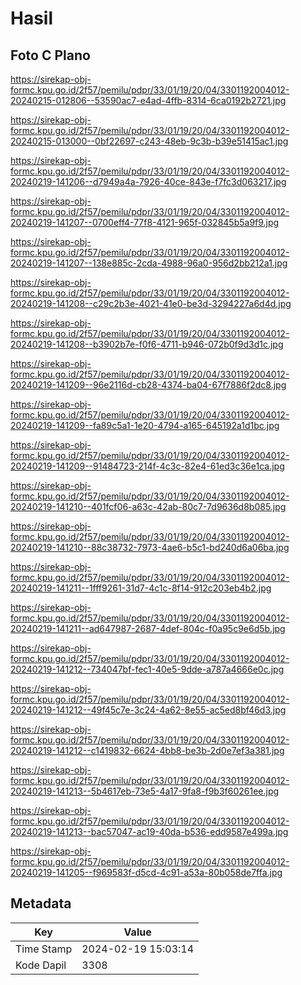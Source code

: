 # Hasil

## Foto C Plano

https://sirekap-obj-formc.kpu.go.id/2f57/pemilu/pdpr/33/01/19/20/04/3301192004012-20240215-012806--53590ac7-e4ad-4ffb-8314-6ca0192b2721.jpg

https://sirekap-obj-formc.kpu.go.id/2f57/pemilu/pdpr/33/01/19/20/04/3301192004012-20240215-013000--0bf22697-c243-48eb-9c3b-b39e51415ac1.jpg

https://sirekap-obj-formc.kpu.go.id/2f57/pemilu/pdpr/33/01/19/20/04/3301192004012-20240219-141206--d7949a4a-7926-40ce-843e-f7fc3d063217.jpg

https://sirekap-obj-formc.kpu.go.id/2f57/pemilu/pdpr/33/01/19/20/04/3301192004012-20240219-141207--0700eff4-77f8-4121-965f-032845b5a9f9.jpg

https://sirekap-obj-formc.kpu.go.id/2f57/pemilu/pdpr/33/01/19/20/04/3301192004012-20240219-141207--138e885c-2cda-4988-96a0-956d2bb212a1.jpg

https://sirekap-obj-formc.kpu.go.id/2f57/pemilu/pdpr/33/01/19/20/04/3301192004012-20240219-141208--c29c2b3e-4021-41e0-be3d-3294227a6d4d.jpg

https://sirekap-obj-formc.kpu.go.id/2f57/pemilu/pdpr/33/01/19/20/04/3301192004012-20240219-141208--b3902b7e-f0f6-4711-b946-072b0f9d3d1c.jpg

https://sirekap-obj-formc.kpu.go.id/2f57/pemilu/pdpr/33/01/19/20/04/3301192004012-20240219-141209--96e2116d-cb28-4374-ba04-67f7886f2dc8.jpg

https://sirekap-obj-formc.kpu.go.id/2f57/pemilu/pdpr/33/01/19/20/04/3301192004012-20240219-141209--fa89c5a1-1e20-4794-a165-645192a1d1bc.jpg

https://sirekap-obj-formc.kpu.go.id/2f57/pemilu/pdpr/33/01/19/20/04/3301192004012-20240219-141209--91484723-214f-4c3c-82e4-61ed3c36e1ca.jpg

https://sirekap-obj-formc.kpu.go.id/2f57/pemilu/pdpr/33/01/19/20/04/3301192004012-20240219-141210--401fcf06-a63c-42ab-80c7-7d9636d8b085.jpg

https://sirekap-obj-formc.kpu.go.id/2f57/pemilu/pdpr/33/01/19/20/04/3301192004012-20240219-141210--88c38732-7973-4ae6-b5c1-bd240d6a06ba.jpg

https://sirekap-obj-formc.kpu.go.id/2f57/pemilu/pdpr/33/01/19/20/04/3301192004012-20240219-141211--1fff9261-31d7-4c1c-8f14-912c203eb4b2.jpg

https://sirekap-obj-formc.kpu.go.id/2f57/pemilu/pdpr/33/01/19/20/04/3301192004012-20240219-141211--ad647987-2687-4def-804c-f0a95c9e6d5b.jpg

https://sirekap-obj-formc.kpu.go.id/2f57/pemilu/pdpr/33/01/19/20/04/3301192004012-20240219-141212--734047bf-fec1-40e5-9dde-a787a4666e0c.jpg

https://sirekap-obj-formc.kpu.go.id/2f57/pemilu/pdpr/33/01/19/20/04/3301192004012-20240219-141212--49f45c7e-3c24-4a62-8e55-ac5ed8bf46d3.jpg

https://sirekap-obj-formc.kpu.go.id/2f57/pemilu/pdpr/33/01/19/20/04/3301192004012-20240219-141212--c1419832-6624-4bb8-be3b-2d0e7ef3a381.jpg

https://sirekap-obj-formc.kpu.go.id/2f57/pemilu/pdpr/33/01/19/20/04/3301192004012-20240219-141213--5b4617eb-73e5-4a17-9fa8-f9b3f60261ee.jpg

https://sirekap-obj-formc.kpu.go.id/2f57/pemilu/pdpr/33/01/19/20/04/3301192004012-20240219-141213--bac57047-ac19-40da-b536-edd9587e499a.jpg

https://sirekap-obj-formc.kpu.go.id/2f57/pemilu/pdpr/33/01/19/20/04/3301192004012-20240219-141205--f969583f-d5cd-4c91-a53a-80b058de7ffa.jpg


## Metadata

| Key        | Value               |
| ---------- | ------------------- |
| Time Stamp | 2024-02-19 15:03:14 |
| Kode Dapil | 3308                |



